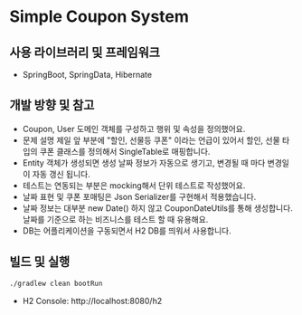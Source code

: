 # Simple Coupon System

## 사용 라이브러리 및 프레임워크
* SpringBoot, SpringData, Hibernate 

## 개발 방향 및 참고
* Coupon, User 도메인 객체를 구성하고 행위 및 속성을 정의했어요. 
* 문제 설명 제일 앞 부분에 "할인, 선물등 쿠폰" 이라는 언급이 있어서 할인, 선물 타입의 쿠폰 클래스를 정의해서 SingleTable로 매핑합니다.
* Entity 객체가 생성되면 생성 날짜 정보가 자동으로 생기고, 변경될 때 마다 변경일이 자동 갱신 됩니다.
* 테스트는 연동되는 부분은 mocking해서 단위 테스트로 작성했어요.
* 날짜 표현 및 쿠폰 포매팅은 Json Serializer를 구현해서 적용했습니다.
* 날짜 정보는 대부분 new Date() 하지 않고 CouponDateUtils를 통해 생성합니다. 날짜를 기준으로 하는 비즈니스를 테스트 할 때 유용해요.  
* DB는 어플리케이션을 구동되면서 H2 DB를 띄워서 사용합니다.

## 빌드 및 실행
```bash
./gradlew clean bootRun
```
* H2 Console: http://localhost:8080/h2 
